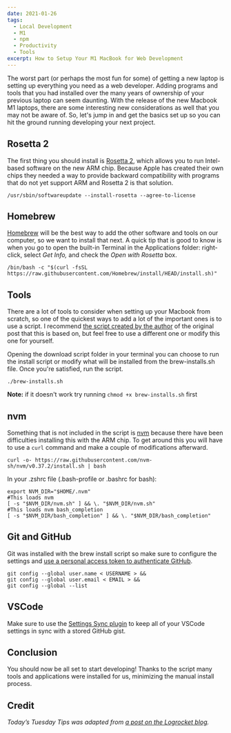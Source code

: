 ```yaml
---
date: 2021-01-26
tags:
  - Local Development
  - M1
  - npm
  - Productivity
  - Tools
excerpt: How to Setup Your M1 MacBook for Web Development
---
```

The worst part (or perhaps the most fun for some) of getting a new laptop is setting up everything you need as a web developer. Adding programs and tools that you had installed over the many years of ownership of your previous laptop can seem daunting. With the release of the new Macbook M1 laptops, there are some interesting new considerations as well that you may not be aware of. So, let's jump in and get the basics set up so you can hit the ground running developing your next project.

## Rosetta 2

The first thing you should install is [Rosetta 2](https://developer.apple.com/documentation/apple_silicon/about_the_rosetta_translation_environment), which allows you to run Intel-based software on the new ARM chip. Because Apple has created their own chips they needed a way to provide backward compatibility with programs that do not yet support ARM and Rosetta 2 is that solution.

`/usr/sbin/softwareupdate --install-rosetta --agree-to-license`

## Homebrew

[Homebrew](https://brew.sh/) will be the best way to add the other software and tools on our computer, so we want to install that next. A quick tip that is good to know is when you go to open the built-in Terminal in the Applications folder: right-click, select *Get Info,* and check the *Open with Rosetta* box.

`/bin/bash -c "$(curl -fsSL https://raw.githubusercontent.com/Homebrew/install/HEAD/install.sh)"`

## Tools

There are a lot of tools to consider when setting up your Macbook from scratch, so one of the quickest ways to add a lot of the important ones is to use a script. I recommend [the script created by the author](https://github.com/CxGarcia/setup) of the original post that this is based on, but feel free to use a different one or modify this one for yourself.

Opening the download script folder in your terminal you can choose to run the install script or modify what will be installed from the brew-installs.sh file. Once you're satisfied, run the script.

`./brew-installs.sh`

**Note:** if it doesn't work try running `chmod +x brew-installs.sh` first

## nvm

Something that is not included in the script is [nvm](https://github.com/nvm-sh/nvm) because there have been difficulties installing this with the ARM chip. To get around this you will have to use a `curl` command and make a couple of modifications afterward.

`curl -o- https://raw.githubusercontent.com/nvm-sh/nvm/v0.37.2/install.sh | bash`

In your .zshrc file (.bash-profile or .bashrc for bash):

```
export NVM_DIR="$HOME/.nvm"
#This loads nvm
[ -s "$NVM_DIR/nvm.sh" ] && \. "$NVM_DIR/nvm.sh"
#This loads nvm bash_completion
[ -s "$NVM_DIR/bash_completion" ] && \. "$NVM_DIR/bash_completion"
```

## Git and GitHub

Git was installed with the brew install script so make sure to configure the settings and [use a personal access token to authenticate GitHub](https://docs.github.com/en/github/authenticating-to-github/creating-a-personal-access-token).

```
git config --global user.name < USERNAME > &&
git config --global user.email < EMAIL > &&
git config --global --list
```

## VSCode

Make sure to use the [Settings Sync plugin](https://marketplace.visualstudio.com/items?itemName=Shan.code-settings-sync) to keep all of your VSCode settings in sync with a stored GitHub gist.

## Conclusion

You should now be all set to start developing! Thanks to the script many tools and applications were installed for us, minimizing the manual install process.

## Credit

*Today’s Tuesday Tips was adapted from [a post on the Logrocket blog](https://blog.logrocket.com/set-up-macbook-for-web-development-in-20-minutes/).*
